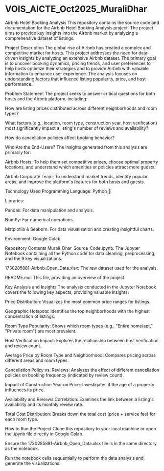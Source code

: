 # VOIS_AICTE_Oct2025_MuraliDhar
Airbnb Hotel Booking Analysis
This repository contains the source code and documentation for the Airbnb Hotel Booking Analysis project. The project aims to provide key insights into the Airbnb market by analyzing a comprehensive dataset of listings.

Project Description
The global rise of Airbnb has created a complex and competitive market for hosts. This project addresses the need for data-driven insights by analyzing an extensive Airbnb dataset. The primary goal is to uncover booking dynamics, pricing trends, and user preferences to help hosts optimize their strategies and to provide Airbnb with valuable information to enhance user experience. The analysis focuses on understanding factors that influence listing popularity, price, and host performance.

Problem Statement
The project seeks to answer critical questions for both hosts and the Airbnb platform, including:

How are listing prices distributed across different neighborhoods and room types?

What factors (e.g., location, room type, construction year, host verification) most significantly impact a listing's number of reviews and availability?

How do cancellation policies affect booking behavior?

Who Are the End-Users?
The insights generated from this analysis are primarily for:

Airbnb Hosts: To help them set competitive prices, choose optimal property locations, and understand which amenities or policies attract more guests.

Airbnb Corporate Team: To understand market trends, identify popular areas, and improve the platform's features for both hosts and guests.

Technology Used
Programming Language: Python 🐍

Libraries:

Pandas: For data manipulation and analysis.

NumPy: For numerical operations.

Matplotlib & Seaborn: For data visualization and creating insightful charts.

Environment: Google Colab

Repository Contents
Murali_Dhar_Source_Code.ipynb: The Jupyter Notebook containing all the Python code for data cleaning, preprocessing, and the 9 key visualizations.

1730285881-Airbnb_Open_Data.xlsx: The raw dataset used for the analysis.

README.md: This file, providing an overview of the project.

Key Analysis and Insights
The analysis conducted in the Jupyter Notebook covers the following key aspects, providing valuable insights:

Price Distribution: Visualizes the most common price ranges for listings.

Geographic Hotspots: Identifies the top neighborhoods with the highest concentration of listings.

Room Type Popularity: Shows which room types (e.g., "Entire home/apt," "Private room") are most prevalent.

Host Verification Impact: Explores the relationship between host verification and review count.

Average Price by Room Type and Neighborhood: Compares pricing across different areas and room types.

Cancellation Policy vs. Reviews: Analyzes the effect of different cancellation policies on booking frequency (indicated by review count).

Impact of Construction Year on Price: Investigates if the age of a property influences its price.

Availability and Reviews Correlation: Examines the link between a listing's availability and its monthly review rate.

Total Cost Distribution: Breaks down the total cost (price + service fee) for each room type.

How to Run the Project
Clone this repository to your local machine or open the .ipynb file directly in Google Colab.

Ensure the 1730285881-Airbnb_Open_Data.xlsx file is in the same directory as the notebook.

Run the notebook cells sequentially to perform the data analysis and generate the visualizations.
